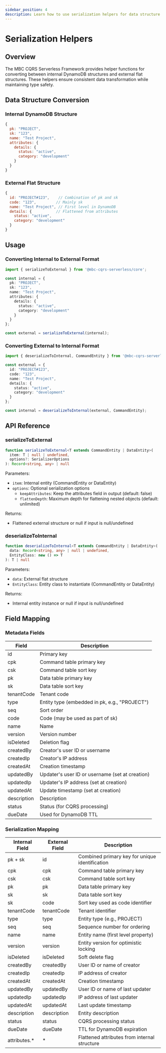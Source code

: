 ```yaml
---
sidebar_position: 4
description: Learn how to use serialization helpers for data structure conversion
---
```


# Serialization Helpers

## Overview
The MBC CQRS Serverless Framework provides helper functions for converting between internal DynamoDB structures and external flat structures. These helpers ensure consistent data transformation while maintaining type safety.

## Data Structure Conversion

### Internal DynamoDB Structure
```js
{
  pk: "PROJECT",
  sk: "123",
  name: "Test Project",
  attributes: {
    details: {
      status: "active",
      category: "development"
    }
  }
}
```

### External Flat Structure
```js
{
  id: "PROJECT#123",    // Combination of pk and sk
  code: "123",         // Mainly sk
  name: "Test Project", // First level in DynamoDB
  details: {           // Flattened from attributes
    status: "active",
    category: "development"
  }
}
```

## Usage

### Converting Internal to External Format
```typescript
import { serializeToExternal } from '@mbc-cqrs-serverless/core';

const internal = {
  pk: "PROJECT",
  sk: "123",
  name: "Test Project",
  attributes: {
    details: {
      status: "active",
      category: "development"
    }
  }
};

const external = serializeToExternal(internal);
```

### Converting External to Internal Format
```typescript
import { deserializeToInternal, CommandEntity } from '@mbc-cqrs-serverless/core';

const external = {
  id: "PROJECT#123",
  code: "123",
  name: "Test Project",
  details: {
    status: "active",
    category: "development"
  }
};

const internal = deserializeToInternal(external, CommandEntity);
```

## API Reference

### serializeToExternal
```typescript
function serializeToExternal<T extends CommandEntity | DataEntity>(
  item: T | null | undefined,
  options?: SerializerOptions
): Record<string, any> | null
```

Parameters:
- `item`: Internal entity (CommandEntity or DataEntity)
- `options`: Optional serialization options
  - `keepAttributes`: Keep the attributes field in output (default: false)
  - `flattenDepth`: Maximum depth for flattening nested objects (default: unlimited)

Returns:
- Flattened external structure or null if input is null/undefined

### deserializeToInternal
```typescript
function deserializeToInternal<T extends CommandEntity | DataEntity>(
  data: Record<string, any> | null | undefined,
  EntityClass: new () => T
): T | null
```

Parameters:
- `data`: External flat structure
- `EntityClass`: Entity class to instantiate (CommandEntity or DataEntity)

Returns:
- Internal entity instance or null if input is null/undefined

## Field Mapping

### Metadata Fields
| Field | Description |
|-------|-------------|
| id | Primary key |
| cpk | Command table primary key |
| csk | Command table sort key |
| pk | Data table primary key |
| sk | Data table sort key |
| tenantCode | Tenant code |
| type | Entity type (embedded in pk, e.g., "PROJECT") |
| seq | Sort order |
| code | Code (may be used as part of sk) |
| name | Name |
| version | Version number |
| isDeleted | Deletion flag |
| createdBy | Creator's user ID or username |
| createdIp | Creator's IP address |
| createdAt | Creation timestamp |
| updatedBy | Updater's user ID or username (set at creation) |
| updatedIp | Updater's IP address (set at creation) |
| updatedAt | Update timestamp (set at creation) |
| description | Description |
| status | Status (for CQRS processing) |
| dueDate | Used for DynamoDB TTL |

### Serialization Mapping
| Internal Field | External Field | Description |
|---------------|----------------|-------------|
| pk + sk | id | Combined primary key for unique identification |
| cpk | cpk | Command table primary key |
| csk | csk | Command table sort key |
| pk | pk | Data table primary key |
| sk | sk | Data table sort key |
| sk | code | Sort key used as code identifier |
| tenantCode | tenantCode | Tenant identifier |
| type | type | Entity type (e.g., PROJECT) |
| seq | seq | Sequence number for ordering |
| name | name | Entity name (first level property) |
| version | version | Entity version for optimistic locking |
| isDeleted | isDeleted | Soft delete flag |
| createdBy | createdBy | User ID or name of creator |
| createdIp | createdIp | IP address of creator |
| createdAt | createdAt | Creation timestamp |
| updatedBy | updatedBy | User ID or name of last updater |
| updatedIp | updatedIp | IP address of last updater |
| updatedAt | updatedAt | Last update timestamp |
| description | description | Entity description |
| status | status | CQRS processing status |
| dueDate | dueDate | TTL for DynamoDB expiration |
| attributes.* | * | Flattened attributes from internal structure |
